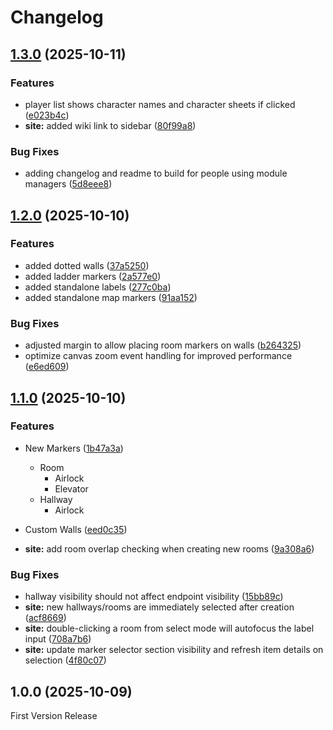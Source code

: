 # Changelog

## [1.3.0](https://github.com/EddieDover/mothership-map-viewer/compare/v1.2.0...v1.3.0) (2025-10-11)

### Features

- player list shows character names and character sheets if clicked ([e023b4c](https://github.com/EddieDover/mothership-map-viewer/commit/e023b4cc83c8b127e383f4fa2d2e4761da93a61a))
- **site:** added wiki link to sidebar ([80f99a8](https://github.com/EddieDover/mothership-map-viewer/commit/80f99a87c4f73d9c13d2530af470e505786d54dd))

### Bug Fixes

- adding changelog and readme to build for people using module managers ([5d8eee8](https://github.com/EddieDover/mothership-map-viewer/commit/5d8eee802ae105217f76323fcda928b517ef199e))

## [1.2.0](https://github.com/EddieDover/mothership-map-viewer/compare/v1.1.0...v1.2.0) (2025-10-10)

### Features

- added dotted walls ([37a5250](https://github.com/EddieDover/mothership-map-viewer/commit/37a525084f0c65003e29e8388dd88084f24d7d3b))
- added ladder markers ([2a577e0](https://github.com/EddieDover/mothership-map-viewer/commit/2a577e06f6fb81e902cadfcb6366dd7d55660fa2))
- added standalone labels ([277c0ba](https://github.com/EddieDover/mothership-map-viewer/commit/277c0baf1953c691031c883fb42a0ef5daa01019))
- added standalone map markers ([91aa152](https://github.com/EddieDover/mothership-map-viewer/commit/91aa15270617be40d3458c4702f880fa606c2777))

### Bug Fixes

- adjusted margin to allow placing room markers on walls ([b264325](https://github.com/EddieDover/mothership-map-viewer/commit/b2643256aecc5ddedf1f9a7421c2994048f4dca7))
- optimize canvas zoom event handling for improved performance ([e6ed609](https://github.com/EddieDover/mothership-map-viewer/commit/e6ed6099772b31c865c4c8d086f32e8edc569bcc))

## [1.1.0](https://github.com/EddieDover/mothership-map-viewer/compare/v1.0.0...v1.1.0) (2025-10-10)

### Features

- New Markers ([1b47a3a](https://github.com/EddieDover/mothership-map-viewer/commit/1b47a3a1da50159586d2897b4a12fd7c3192c55a))
  - Room
    - Airlock
    - Elevator
  - Hallway
    - Airlock

- Custom Walls ([eed0c35](https://github.com/EddieDover/mothership-map-viewer/commit/eed0c35cdfc6e615d59c7e59029d3c7da95dba2d))
- **site:** add room overlap checking when creating new rooms ([9a308a6](https://github.com/EddieDover/mothership-map-viewer/commit/9a308a65dc146d1ba5c205ed85fc03498c5422ba))

### Bug Fixes

- hallway visibility should not affect endpoint visibility ([15bb89c](https://github.com/EddieDover/mothership-map-viewer/commit/15bb89cacf82e70eeaa0cd1a7e1fb6ce6f318dd9))
- **site:** new hallways/rooms are immediately selected after creation ([acf8669](https://github.com/EddieDover/mothership-map-viewer/commit/acf8669cefeae372e44d9b79fe3551aeed38cfb8))
- **site:** double-clicking a room from select mode will autofocus the label input ([708a7b6](https://github.com/EddieDover/mothership-map-viewer/commit/708a7b6f7b5340d7b18f9e875827b2d9638eb6f5))
- **site:** update marker selector section visibility and refresh item details on selection ([4f80c07](https://github.com/EddieDover/mothership-map-viewer/commit/4f80c07a309feb21513580fdb73e8fae047dd30c))

## 1.0.0 (2025-10-09)

First Version Release
